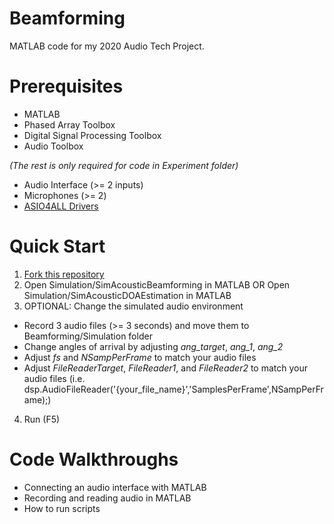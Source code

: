 # Beamforming
 MATLAB code for my 2020 Audio Tech Project.

# Prerequisites
* MATLAB 
 * Phased Array Toolbox 
 * Digital Signal Processing Toolbox 
 * Audio Toolbox 
 
*(The rest is only required for code in Experiment folder)*
 * Audio Interface (>= 2 inputs)
 * Microphones (>= 2)
 * [ASIO4ALL Drivers](http://www.asio4all.org/)
  
# Quick Start
1. [Fork this repository](https://docs.github.com/en/free-pro-team@latest/github/getting-started-with-github/fork-a-repo)
2. Open Simulation/SimAcousticBeamforming in MATLAB OR Open Simulation/SimAcousticDOAEstimation in MATLAB
3. OPTIONAL: Change the simulated audio environment
* Record 3 audio files (>= 3 seconds) and move them to Beamforming/Simulation folder
 * Change angles of arrival by adjusting *ang_target*, *ang_1*, *ang_2*
 * Adjust *fs* and *NSampPerFrame* to match your audio files
 * Adjust *FileReaderTarget*, *FileReader1*, and *FileReader2* to match your audio files (i.e. dsp.AudioFileReader('{your_file_name}','SamplesPerFrame',NSampPerFrame);)
4. Run (F5)
 
# Code Walkthroughs
* Connecting an audio interface with MATLAB
* Recording and reading audio in MATLAB
* How to run scripts

